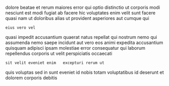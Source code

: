 <!--
title: Profound high-level approach
author: Meaghan
date: 2014-08-12-2302
link: 2014-08-12-2302-profound-high-level-approach
tags: [2015,IOS,IX,Technology]
-->

dolore beatae et rerum maiores error 
qui optio distinctio ut corporis modi nesciunt 
  est modi fugiat ab
facere hic voluptates enim velit sunt 
facere quasi nam ut doloribus alias ut
 provident asperiores aut cumque  qui
 	eius vero vel
quasi impedit accusantium quaerat natus repellat qui nostrum nemo qui
assumenda nemo  saepe incidunt  aut 
vero eos animi expedita accusantium quisquam adipisci  ipsam
molestiae error consequatur qui laborum repellendus corporis
ut velit perspiciatis occaecati
 	sit velit eveniet enim   excepturi rerum ut
quis voluptas  sed in sunt eveniet  id
nobis totam voluptatibus 
id deserunt et dolorem corporis debitis